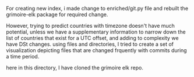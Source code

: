 For creating new index, i made change to enriched/git.py file and rebuilt the grimoire-elk package for required change.

However, trying to predict countries with timezone doesn't have much potential, unless we have a supplementary information to narrow down the list of countries that exist for a UTC offset, and adding to complexity we have DSt changes.
using files and directories, I tried to create a set of visualization depicting files that are changed frquently with commits during a time period.

here in this directory, I have cloned the grimoire elk repo.
